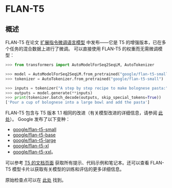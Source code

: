 <!--版权所有2022年HuggingFace团队。保留所有权利。
根据 Apache 许可证第 2.0 版（“许可证”）许可；除非符合许可证的规定，否则您不得使用此文件。您可以在以下位置获得许可证的副本：
http://www.apache.org/licenses/LICENSE-2.0
除非适用法律要求或书面同意，根据许可证分发的软件以“按现状提供”方式分发，不附带任何明示或暗示的保证或条件。请参阅许可证以了解许可的具体语言、权限和限制。⚠️ 请注意，此文件是 Markdown 格式，但包含了我们文档生成器（类似于 MDX）的特定语法，可能无法在 Markdown 查看器中正确渲染。特定语言、权限和限制。
⚠️ 请注意，此文件是 Markdown 格式，但包含了我们文档构建器（类似于 MDX）的特定语法，可能无法在 Markdown 查看器中正确渲染。特定语言、权限和限制。
-->
# FLAN-T5

## 概述

FLAN-T5 在论文 [扩展指令微调语言模型](https://arxiv.org/pdf/2210.11416.pdf) 中发布——它是 T5 的增强版本，已在多个任务的混合数据上进行了微调。
可以直接使用 FLAN-T5 的权重而无需微调模型：
```python
>>> from transformers import AutoModelForSeq2SeqLM, AutoTokenizer

>>> model = AutoModelForSeq2SeqLM.from_pretrained("google/flan-t5-small")
>>> tokenizer = AutoTokenizer.from_pretrained("google/flan-t5-small")

>>> inputs = tokenizer("A step by step recipe to make bolognese pasta:", return_tensors="pt")
>>> outputs = model.generate(**inputs)
>>> print(tokenizer.batch_decode(outputs, skip_special_tokens=True))
['Pour a cup of bolognese into a large bowl and add the pasta']
```

FLAN-T5 包含与 T5 版本 1.1 相同的改进（有关模型改进的详细信息，请参阅 [此处](https://huggingface.co/docs/transformers/model_doc/t5v1.1)）。
Google 发布了以下变种：
- [google/flan-t5-small](https://huggingface.co/google/flan-t5-small)
- [google/flan-t5-base](https://huggingface.co/google/flan-t5-base)
- [google/flan-t5-large](https://huggingface.co/google/flan-t5-large)
- [google/flan-t5-xl](https://huggingface.co/google/flan-t5-xl)
- [google/flan-t5-xxl](https://huggingface.co/google/flan-t5-xxl)。

可以参考 [T5 的文档页面](t5) 获取所有提示、代码示例和笔记本。还可以查看 FLAN-T5 模型卡片以获取有关模型的训练和评估的更多详细信息。

原始检查点可以在 [此处](https://github.com/google-research/t5x/blob/main/docs/models.md#flan-t5-checkpoints) 找到。